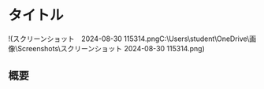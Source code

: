 # タイトル
!(スクリーンショット　2024-08-30 115314.pngC:\Users\student\OneDrive\画像\Screenshots\スクリーンショット 2024-08-30 115314.png)
## 概要
